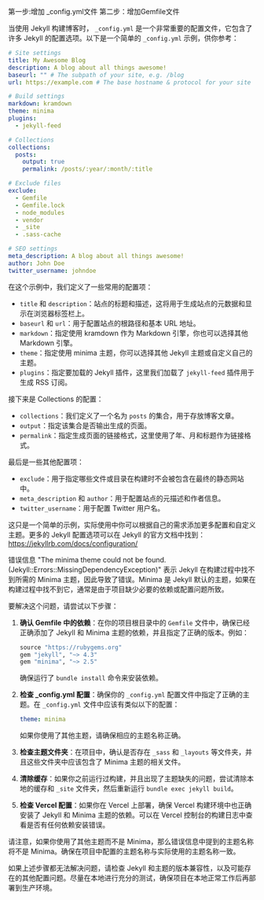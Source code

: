第一步:增加 _config.yml文件
第二步：增加Gemfile文件

当使用 Jekyll 构建博客时， `_config.yml` 是一个非常重要的配置文件，它包含了许多 Jekyll 的配置选项。以下是一个简单的 `_config.yml` 示例，供你参考：

```yaml
# Site settings
title: My Awesome Blog
description: A blog about all things awesome!
baseurl: "" # The subpath of your site, e.g. /blog
url: https://example.com # The base hostname & protocol for your site

# Build settings
markdown: kramdown
theme: minima
plugins:
  - jekyll-feed

# Collections
collections:
  posts:
    output: true
    permalink: /posts/:year/:month/:title

# Exclude files
exclude:
  - Gemfile
  - Gemfile.lock
  - node_modules
  - vendor
  - _site
  - .sass-cache

# SEO settings
meta_description: A blog about all things awesome!
author: John Doe
twitter_username: johndoe
```

在这个示例中，我们定义了一些常用的配置项：

- `title` 和 `description`：站点的标题和描述，这将用于生成站点的元数据和显示在浏览器标签栏上。
- `baseurl` 和 `url`：用于配置站点的根路径和基本 URL 地址。
- `markdown`：指定使用 kramdown 作为 Markdown 引擎，你也可以选择其他 Markdown 引擎。
- `theme`：指定使用 minima 主题，你可以选择其他 Jekyll 主题或自定义自己的主题。
- `plugins`：指定要加载的 Jekyll 插件，这里我们加载了 `jekyll-feed` 插件用于生成 RSS 订阅。

接下来是 Collections 的配置：

- `collections`：我们定义了一个名为 `posts` 的集合，用于存放博客文章。
- `output`：指定该集合是否输出生成的页面。
- `permalink`：指定生成页面的链接格式，这里使用了年、月和标题作为链接格式。

最后是一些其他配置项：

- `exclude`：用于指定哪些文件或目录在构建时不会被包含在最终的静态网站中。
- `meta_description` 和 `author`：用于配置站点的元描述和作者信息。
- `twitter_username`：用于配置 Twitter 用户名。

这只是一个简单的示例，实际使用中你可以根据自己的需求添加更多配置和自定义主题。更多的 Jekyll 配置选项可以在 Jekyll 的官方文档中找到：https://jekyllrb.com/docs/configuration/


错误信息 "The minima theme could not be found. (Jekyll::Errors::MissingDependencyException)" 表示 Jekyll 在构建过程中找不到所需的 Minima 主题，因此导致了错误。Minima 是 Jekyll 默认的主题，如果在构建过程中找不到它，通常是由于项目缺少必要的依赖或配置问题所致。

要解决这个问题，请尝试以下步骤：

1. **确认 Gemfile 中的依赖**：在你的项目根目录中的 `Gemfile` 文件中，确保已经正确添加了 Jekyll 和 Minima 主题的依赖，并且指定了正确的版本。例如：

   ```ruby
   source "https://rubygems.org"
   gem "jekyll", "~> 4.3"
   gem "minima", "~> 2.5"
   
   ```

   确保运行了 `bundle install` 命令来安装依赖。

2. **检查 _config.yml 配置**：确保你的 `_config.yml` 配置文件中指定了正确的主题。在 `_config.yml` 文件中应该有类似以下的配置：

   ```yaml
   theme: minima
   ```

   如果你使用了其他主题，请确保相应的主题名称正确。

3. **检查主题文件夹**：在项目中，确认是否存在 `_sass` 和 `_layouts` 等文件夹，并且这些文件夹中应该包含了 Minima 主题的相关文件。

4. **清除缓存**：如果你之前运行过构建，并且出现了主题缺失的问题，尝试清除本地的缓存和 `_site` 文件夹，然后重新运行 `bundle exec jekyll build`。

5. **检查 Vercel 配置**：如果你在 Vercel 上部署，确保 Vercel 构建环境中也正确安装了 Jekyll 和 Minima 主题的依赖。可以在 Vercel 控制台的构建日志中查看是否有任何依赖安装错误。

请注意，如果你使用了其他主题而不是 Minima，那么错误信息中提到的主题名称将不是 Minima。确保在项目中配置的主题名称与实际使用的主题名称一致。

如果上述步骤都无法解决问题，请检查 Jekyll 和主题的版本兼容性，以及可能存在的其他配置问题。尽量在本地进行充分的测试，确保项目在本地正常工作后再部署到生产环境。
